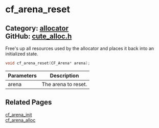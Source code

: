 [](../header.md ':include')

# cf_arena_reset

Category: [allocator](https://github.com/RandyGaul/cute_framework/blob/master/docs/api_reference?id=allocator)  
GitHub: [cute_alloc.h](https://github.com/RandyGaul/cute_framework/blob/master/include/cute_alloc.h)  
---

Free's up all resources used by the allocator and places it back into an initialized state.

```cpp
void cf_arena_reset(CF_Arena* arena);
```

Parameters | Description
--- | ---
arena | The arena to reset.

## Related Pages

[cf_arena_init](https://github.com/RandyGaul/cute_framework/blob/master/docs/allocator/cf_arena_init.md)  
[cf_arena_alloc](https://github.com/RandyGaul/cute_framework/blob/master/docs/allocator/cf_arena_alloc.md)  
